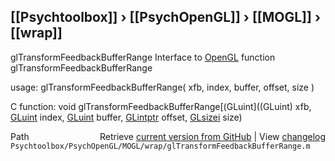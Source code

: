 ## [[Psychtoolbox]] &#8250; [[PsychOpenGL]] &#8250; [[MOGL]] &#8250; [[wrap]]

glTransformFeedbackBufferRange  Interface to [OpenGL](OpenGL) function glTransformFeedbackBufferRange  
  
usage:  glTransformFeedbackBufferRange( xfb, index, buffer, offset, size )  
  
C function:  void glTransformFeedbackBufferRange[(GLuint]((GLuint) xfb, [GLuint](GLuint) index, [GLuint](GLuint) buffer, [GLintptr](GLintptr) offset, [GLsizei](GLsizei) size)  




<div class="code_header" style="text-align:right;">
  <span style="float:left;">Path&nbsp;&nbsp;</span> <span class="counter">Retrieve <a href=
  "https://raw.github.com/Psychtoolbox-3/Psychtoolbox-3/beta/Psychtoolbox/PsychOpenGL/MOGL/wrap/glTransformFeedbackBufferRange.m">current version from GitHub</a> | View <a href=
  "https://github.com/Psychtoolbox-3/Psychtoolbox-3/commits/beta/Psychtoolbox/PsychOpenGL/MOGL/wrap/glTransformFeedbackBufferRange.m">changelog</a></span>
</div>
<div class="code">
  <code>Psychtoolbox/PsychOpenGL/MOGL/wrap/glTransformFeedbackBufferRange.m</code>
</div>


